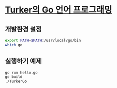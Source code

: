 # [Turker의 Go 언어 프로그래밍](https://www.youtube.com/watch?v=TPxm08Cw5f0&list=PLy-g2fnSzUTBHwuXkWQ834QHDZwLx6v6j&index=2)

## 개발환경 설정
```bash
export PATH=$PATH:/usr/local/go/bin
which go
```

## 실행하기 예제
```bash
go run hello.go
go build
./TurkerGo
```